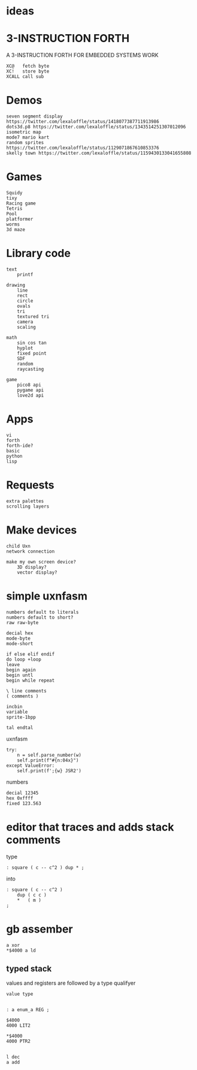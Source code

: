 # ideas

# 3-INSTRUCTION FORTH

A 3-INSTRUCTION FORTH FOR EMBEDDED SYSTEMS WORK

    XC@   fetch byte
    XC!   store byte
    XCALL call sub

# Demos

    seven segment display https://twitter.com/lexaloffle/status/1418077387711913986
    dots3d.p8 https://twitter.com/lexaloffle/status/1343514251307012096
    isometric map
    mode7 mario kart
    random sprites https://twitter.com/lexaloffle/status/1129071867610853376
    skelly town https://twitter.com/lexaloffle/status/1159430133041655808

# Games

    Squidy
    tixy
    Racing game
    Tetris
    Pool
    platformer
    worms
    3d maze

# Library code


    text
        printf

    drawing
        line
        rect
        circle
        ovals
        tri
        textured tri
        camera
        scaling

    math
        sin cos tan
        hyplot
        fixed point
        SDF
        random
        raycasting

    game
        pico8 api
        pygame api
        love2d api

# Apps

    vi
    forth
    forth-ide?
    basic
    python
    lisp

# Requests

    extra palettes
    scrolling layers

# Make devices

    child Uxn
    network connection

    make my own screen device?
        3D display?
        vector display?

# simple uxnfasm

    numbers default to literals
    numbers default to short?
    raw raw-byte

    decial hex
    mode-byte
    mode-short

    if else elif endif
    do loop +loop
    leave
    begin again
    begin untl
    begin while repeat

    \ line comments
    ( comments )

    incbin
    variable
    sprite-1bpp

    tal endtal

uxnfasm

    try:
        n = self.parse_number(w)
        self.print(f"#{n:04x}")
    except ValueError:
        self.print(f';{w} JSR2')

numbers

    decial 12345
    hex 0xffff
    fixed 123.563

# editor that traces and adds stack comments

type

    : square ( c -- c^2 ) dup * ;

into

    : square ( c -- c^2 )
        dup ( c c )
        *   ( m )
    ;


# gb assember

    a xor
    *$4000 a ld


## typed stack

values and registers are followed by a type qualifyer

    value type


    : a enum_a REG ;

    $4000
    4000 LIT2

    *$4000
    4000 PTR2


    l dec
    a add

